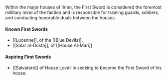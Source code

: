Within the major houses of Ilrien, the First Sword is considered the foremost millitary mind of the faction and is responsible for training guards, soldiers, and conducting honorable duals between the houses.

#### Known First Swords
- [[Lucenne]], of the [[Blue Devils]].
- [[Salar al-Dosta]], of [[House Al-Mari]]

#### Aspiring First Swords
- [[Salvatore]] of House Lovell is seeking to become the First Sword of his house. 